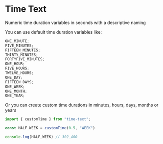# Time Text

Numeric time duration variables in seconds with a descriptive naming

You can use default time duration variables like:

```js
ONE_MINUTE;
FIVE_MINUTES;
FIFTEEN_MINUTES;
THIRTY_MINUTES;
FORTYFIVE_MINUTES;
ONE_HOUR;
FIVE_HOURS;
TWELVE_HOURS;
ONE_DAY;
FIFTEEN_DAYS;
ONE_WEEK;
ONE_MONTH;
ONE_YEAR;
```

Or you can create custom time durations in minutes, hours, days, months or years

```js
import { customTime } from "time-text";

const HALF_WEEK = customTime(0.5, "WEEK")

console.log(HALF_WEEK) // 302_400
```
